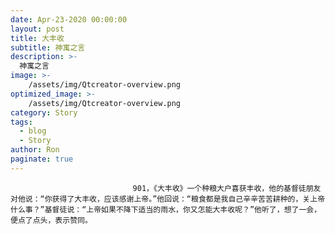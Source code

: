 ```yaml
---
date: Apr-23-2020 00:00:00
layout: post
title: 大丰收
subtitle: 神寓之言
description: >-
  神寓之言
image: >-
    /assets/img/Qtcreator-overview.png
optimized_image: >-
    /assets/img/Qtcreator-overview.png
category: Story
tags:
  - blog
  - Story
author: Ron
paginate: true
---
```


							　　901，《大丰收》一个种粮大户喜获丰收，他的基督徒朋友对他说：“你获得了大丰收，应该感谢上帝。”他回说：“粮食都是我自己辛辛苦苦耕种的，关上帝什么事？”基督徒说：“上帝如果不降下适当的雨水，你又怎能大丰收呢？”他听了，想了一会，便点了点头，表示赞同。
							
							
						
